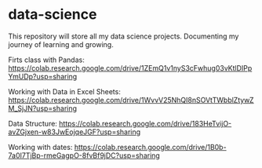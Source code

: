 # data-science
This repository will store all my data science projects. Documenting my journey of learning and growing.

Firts class with Pandas: https://colab.research.google.com/drive/1ZEmQ1v1nyS3cFwhug03vKtlDIPpYmUDp?usp=sharing

Working with Data in Excel Sheets: https://colab.research.google.com/drive/1WvvV25NhQI8nSOVtTWbblZtywZM_SjJN?usp=sharing

Data Structure: https://colab.research.google.com/drive/183HeTvijO-avZGjxen-w83JwEojqeJGF?usp=sharing

Working with dates: https://colab.research.google.com/drive/1B0b-7a0I7TjBp-rmeGagpO-8fvBf9jDC?usp=sharing

